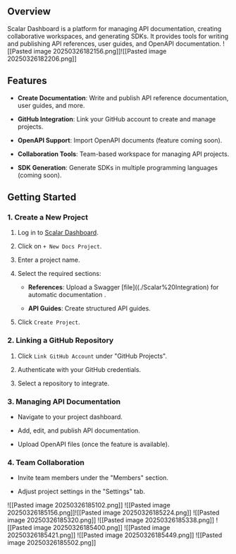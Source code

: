 ## Overview

Scalar Dashboard is a platform for managing API documentation, creating collaborative workspaces, and generating SDKs. It provides tools for writing and publishing API references, user guides, and OpenAPI documentation.
![[Pasted image 20250326182156.png]]![[Pasted image 20250326182206.png]]
## Features

- **Create Documentation**: Write and publish API reference documentation, user guides, and more.
    
- **GitHub Integration**: Link your GitHub account to create and manage projects.
    
- **OpenAPI Support**: Import OpenAPI documents (feature coming soon).
    
- **Collaboration Tools**: Team-based workspace for managing API projects.
    
- **SDK Generation**: Generate SDKs in multiple programming languages (coming soon).
    

## Getting Started

### 1. Create a New Project

1. Log in to [Scalar Dashboard](https://dashboard.scalar.com/).
    
2. Click on `+ New Docs Project`.
    
3. Enter a project name.
    
4. Select the required sections:
    
    - **References**: Upload a Swagger [file]((./Scalar%20Integration) for automatic documentation .
        
    - **API Guides**: Create structured API guides.
        
5. Click `Create Project`.
    

### 2. Linking a GitHub Repository

1. Click `Link GitHub Account` under "GitHub Projects".
    
2. Authenticate with your GitHub credentials.
    
3. Select a repository to integrate.
    

### 3. Managing API Documentation

- Navigate to your project dashboard.
    
- Add, edit, and publish API documentation.
    
- Upload OpenAPI files (once the feature is available).
    

### 4. Team Collaboration

- Invite team members under the "Members" section.
    
- Adjust project settings in the "Settings" tab.

![[Pasted image 20250326185102.png]]
![[Pasted image 20250326185156.png]]![[Pasted image 20250326185224.png]]
![[Pasted image 20250326185320.png]]
![[Pasted image 20250326185338.png]]
![[Pasted image 20250326185400.png]]
![[Pasted image 20250326185421.png]]
![[Pasted image 20250326185449.png]]
![[Pasted image 20250326185502.png]]
